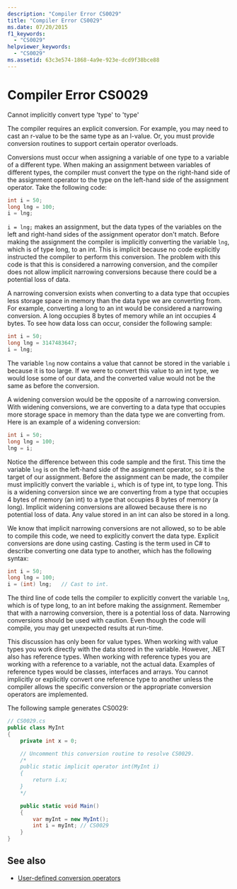 ```yaml
---
description: "Compiler Error CS0029"
title: "Compiler Error CS0029"
ms.date: 07/20/2015
f1_keywords:
  - "CS0029"
helpviewer_keywords:
  - "CS0029"
ms.assetid: 63c3e574-1868-4a9e-923e-dcd9f38bce88
---
```

# Compiler Error CS0029

Cannot implicitly convert type 'type' to 'type'

 The compiler requires an explicit conversion. For example, you may need to cast an r-value to be the same type as an l-value. Or, you must provide conversion routines to support certain operator overloads.

 Conversions must occur when assigning a variable of one type to a variable of a different type. When making an assignment between variables of different types, the compiler must convert the type on the right-hand side of the assignment operator to the type on the left-hand side of the assignment operator. Take the following code:

```csharp
int i = 50;
long lng = 100;
i = lng;
```

 `i = lng;` makes an assignment, but the data types of the variables on the left and right-hand sides of the assignment operator don't match. Before making the assignment the compiler is implicitly converting the variable `lng`, which is of type long, to an int. This is implicit because no code explicitly instructed the compiler to perform this conversion. The problem with this code is that this is considered a narrowing conversion, and the compiler does not allow implicit narrowing conversions because there could be a potential loss of data.

 A narrowing conversion exists when converting to a data type that occupies less storage space in memory than the data type we are converting from. For example, converting a long to an int would be considered a narrowing conversion. A long occupies 8 bytes of memory while an int occupies 4 bytes. To see how data loss can occur, consider the following sample:

```csharp
int i = 50;
long lng = 3147483647;
i = lng;
```

 The variable `lng` now contains a value that cannot be stored in the variable `i` because it is too large. If we were to convert this value to an int type, we would lose some of our data, and the converted value would not be the same as before the conversion.

 A widening conversion would be the opposite of a narrowing conversion. With widening conversions, we are converting to a data type that occupies more storage space in memory than the data type we are converting from. Here is an example of a widening conversion:

```csharp
int i = 50;
long lng = 100;
lng = i;
```

 Notice the difference between this code sample and the first. This time the variable `lng` is on the left-hand side of the assignment operator, so it is the target of our assignment. Before the assignment can be made, the compiler must implicitly convert the variable `i`, which is of type int, to type long. This is a widening conversion since we are converting from a type that occupies 4 bytes of memory (an int) to a type that occupies 8 bytes of memory (a long). Implicit widening conversions are allowed because there is no potential loss of data. Any value stored in an int can also be stored in a long.

 We know that implicit narrowing conversions are not allowed, so to be able to compile this code, we need to explicitly convert the data type. Explicit conversions are done using casting. Casting is the term used in C# to describe converting one data type to another, which has the following syntax:

```csharp
int i = 50;
long lng = 100;
i = (int) lng;   // Cast to int.
```

 The third line of code tells the compiler to explicitly convert the variable `lng`, which is of type long, to an int before making the assignment. Remember that with a narrowing conversion, there is a potential loss of data. Narrowing conversions should be used with caution. Even though the code will compile, you may get unexpected results at run-time.

 This discussion has only been for value types. When working with value types you work directly with the data stored in the variable. However, .NET also has reference types. When working with reference types you are working with a reference to a variable, not the actual data. Examples of reference types would be classes, interfaces and arrays. You cannot implicitly or explicitly convert one reference type to another unless the compiler allows the specific conversion or the appropriate conversion operators are implemented.

 The following sample generates CS0029:

```csharp
// CS0029.cs
public class MyInt
{
    private int x = 0;

    // Uncomment this conversion routine to resolve CS0029.
    /*
    public static implicit operator int(MyInt i)
    {
        return i.x;
    }
    */

    public static void Main()
    {
        var myInt = new MyInt();
        int i = myInt; // CS0029
    }
}
```

## See also

- [User-defined conversion operators](../operators/user-defined-conversion-operators.md)
